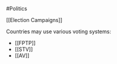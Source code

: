 #Politics

[[Election Campaigns]]

Countries may use various voting systems:
- [[FPTP]]
- [[STV]]
- [[AV]]
